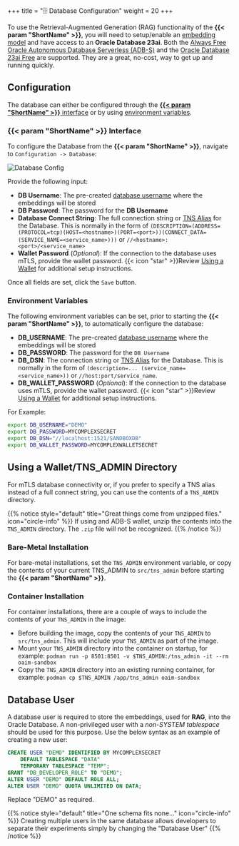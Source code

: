 +++
title = "🗄️ Database Configuration"
weight = 20
+++

<!--
Copyright (c) 2024, 2025, Oracle and/or its affiliates.
Licensed under the Universal Permissive License v1.0 as shown at http://oss.oracle.com/licenses/upl.

spell-checker: ignore tablespace mycomplexsecret mycomplexwalletsecret sandboxdb oaim
-->

To use the Retrieval-Augmented Generation (RAG) functionality of the **{{< param "ShortName" >}}**, you will need to setup/enable an [embedding model](../model_config) and have access to an **Oracle Database 23ai**. Both the [Always Free Oracle Autonomous Database Serverless (ADB-S)](https://docs.oracle.com/en/cloud/paas/autonomous-database/serverless/adbsb/autonomous-always-free.html) and the [Oracle Database 23ai Free](https://www.oracle.com/uk/database/free/get-started/) are supported. They are a great, no-cost, way to get up and running quickly.

## Configuration

The database can either be configured through the [**{{< param "ShortName" >}}** interface](#sandbox-interface) or by using [environment variables](#environment-variables).

### **{{< param "ShortName" >}}** Interface

To configure the Database from the **{{< param "ShortName" >}}**, navigate to `Configuration -> Database`:

![Database Config](../images/database_config.png)

Provide the following input:

- **DB Username**: The pre-created [database username](#database-user) where the embeddings will be stored
- **DB Password**: The password for the **DB Username**
- **Database Connect String**: The full connection string or [TNS Alias](#using-a-wallettns_admin-directory) for the Database. 
    This is normally in the form of 
    `
    (DESCRIPTION=(ADDRESS=(PROTOCOL=tcp)(HOST=<hostname>)(PORT=<port>))(CONNECT_DATA=(SERVICE_NAME=<service_name>)))
    ` 
    or 
    `
    //<hostname>:<port>/<service_name>
    `
- **Wallet Password** (_Optional_): If the connection to the database uses mTLS, provide the wallet password. {{< icon "star" >}}Review [Using a Wallet](#using-a-wallettns_admin-directory) for additional setup instructions.

Once all fields are set, click the `Save` button.

### Environment Variables

The following environment variables can be set, prior to starting the **{{< param "ShortName" >}}**, to automatically configure the database:

- **DB_USERNAME**: The pre-created [database username](#database-user) where the embeddings will be stored
- **DB_PASSWORD**: The password for the `DB Username`
- **DB_DSN**: The connection string or [TNS Alias](#using-a-wallettns_admin-directory) for the Database. This is normally in the form of `(description=... (service_name=<service_name>))` or `//host:port/service_name`.
- **DB_WALLET_PASSWORD** (_Optional_): If the connection to the database uses mTLS, provide the wallet password. {{< icon "star" >}}Review [Using a Wallet](#using-a-wallettns_admin-directory) for additional setup instructions.

For Example:

```bash
export DB_USERNAME="DEMO"
export DB_PASSWORD=MYCOMPLEXSECRET
export DB_DSN="//localhost:1521/SANDBOXDB"
export DB_WALLET_PASSWORD=MYCOMPLEXWALLETSECRET
```

## Using a Wallet/TNS_ADMIN Directory

For mTLS database connectivity or, if you prefer to specify a TNS alias instead of a full connect string, you can use the contents of a `TNS_ADMIN` directory.

{{% notice style="default" title="Great things come from unzipped files." icon="circle-info" %}}
If using and ADB-S wallet, unzip the contents into the `TNS_ADMIN` directory. The `.zip` file will not be recognized.
{{% /notice %}}


### Bare-Metal Installation

For bare-metal installations, set the `TNS_ADMIN` environment variable, or copy the contents of your current TNS_ADMIN to `src/tns_admin` before starting the **{{< param "ShortName" >}}**.

### Container Installation

For container installations, there are a couple of ways to include the contents of your `TNS_ADMIN` in the image:

- Before building the image, copy the contents of your `TNS_ADMIN` to `src/tns_admin`. This will include your `TNS_ADMIN` as part of the image.
- Mount your `TNS_ADMIN` directory into the container on startup, for example: `podman run -p 8501:8501 -v $TNS_ADMIN:/tns_admin -it --rm oaim-sandbox`
- Copy the `TNS_ADMIN` directory into an existing running container, for example: `podman cp $TNS_ADMIN /app/tns_admin oaim-sandbox`

## Database User

A database user is required to store the embeddings, used for **RAG**, into the Oracle Database. A non-privileged user with a *non-SYSTEM tablespace* should be used for this purpose.  Use the below syntax as an example of creating a new user:

```sql
CREATE USER "DEMO" IDENTIFIED BY MYCOMPLEXSECRET
    DEFAULT TABLESPACE "DATA"
    TEMPORARY TABLESPACE "TEMP";
GRANT "DB_DEVELOPER_ROLE" TO "DEMO";
ALTER USER "DEMO" DEFAULT ROLE ALL;
ALTER USER "DEMO" QUOTA UNLIMITED ON DATA;
```

Replace "DEMO" as required.

{{% notice style="default" title="One schema fits none..." icon="circle-info" %}}
Creating multiple users in the same database allows developers to separate their experiments simply by changing the "Database User"
{{% /notice %}}

